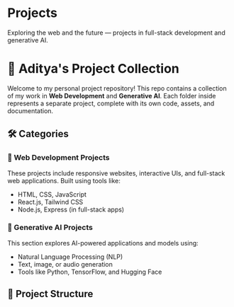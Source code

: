 # Projects
Exploring the web and the future — projects in full-stack development and generative AI.
# 🚀 Aditya's Project Collection

Welcome to my personal project repository! This repo contains a collection of my work in **Web Development** and **Generative AI**. Each folder inside represents a separate project, complete with its own code, assets, and documentation.

## 🛠️ Categories

### 🔹 Web Development Projects
These projects include responsive websites, interactive UIs, and full-stack web applications. Built using tools like:
- HTML, CSS, JavaScript
- React.js, Tailwind CSS
- Node.js, Express (in full-stack apps)

### 🔹 Generative AI Projects
This section explores AI-powered applications and models using:
- Natural Language Processing (NLP)
- Text, image, or audio generation
- Tools like Python, TensorFlow, and Hugging Face

## 📂 Project Structure
